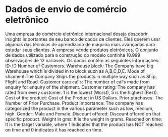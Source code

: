 # Dados de envio de comércio eletrônico
Uma empresa de comércio eletrônico internacional deseja descobrir insights importantes de seu banco de dados de clientes. Eles querem usar algumas das técnicas de aprendizado de máquina mais avançadas para estudar seus clientes. A empresa vende produtos eletrônicos.
O conjunto de dados utilizado para a construção do modelo continha 10.999 observações de 12 variáveis.
Os dados contêm as seguintes informações:
ID: ID Number of Customers.
Warehouse block: The Company have big Warehouse which is divided in to block such as A,B,C,D,E.
Mode of shipment:The Company Ships the products in multiple way such as Ship, Flight and Road.
Customer care calls: The number of calls made from enquiry for enquiry of the shipment.
Customer rating: The company has rated from every customer. 1 is the lowest (Worst), 5 is the highest (Best).
Cost of the product: Cost of the Product in US Dollars.
Prior purchases: The Number of Prior Purchase.
Product importance: The company has categorized the product in the various parameter such as low, medium, high.
Gender: Male and Female.
Discount offered: Discount offered on that specific product.
Weight in gms: It is the weight in grams.
Reached on time: It is the target variable, where 1 Indicates that the product has NOT reached on time and 0 indicates it has reached on time.
